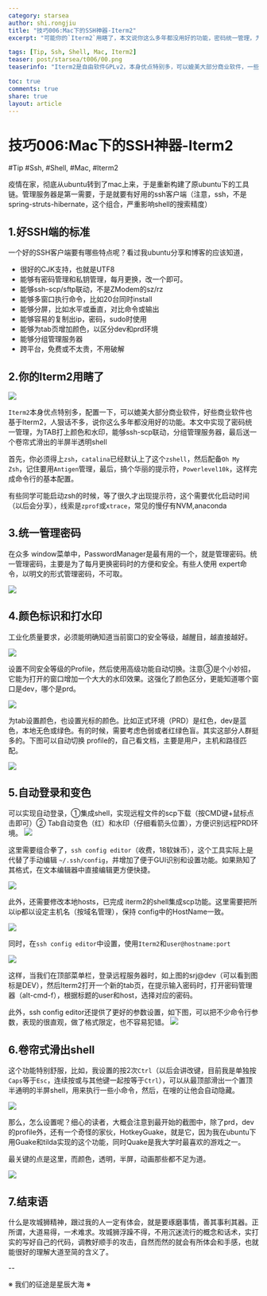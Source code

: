 ```yaml
---
category: starsea
author: shi.rongjiu
title: "技巧006:Mac下的SSH神器-Iterm2"
excerpt: "可能你的`Iterm2`用瞎了，本文说你这么多年都没用好的功能，密码统一管理，为TAB打上颜色和水印，能够ssh-scp联动，分组管理服务器，最后送一个卷帘式滑出的半屏半透明shell"

tags: [Tip, Ssh, Shell, Mac, Iterm2]
teaser: post/starsea/t006/00.png
teaserinfo: "Iterm2是自由软件GPLv2，本身优点特别多，可以媲美大部分商业软件，一些商业软件也基于它"

toc: true
comments: true
share: true
layout: article
---
```


# 技巧006:Mac下的SSH神器-Iterm2

#Tip #Ssh, #Shell, #Mac, #Iterm2

疫情在家，彻底从ubuntu转到了mac上来，于是重新构建了原ubuntu下的工具链。管理服务器是第一需要，于是就要有好用的ssh客户端（注意，ssh，不是spring-struts-hibernate，这个组合，严重影响shell的搜索精度）

## 1.好SSH端的标准

一个好的SSH客户端要有哪些特点呢？看过我ubuntu分享和博客的应该知道，

* 很好的CJK支持，也就是UTF8
* 能够有密码管理和私钥管理，每月更换，改一个即可。
* 能够ssh-scp/sftp联动，不是ZModem的sz/rz
* 能够多窗口执行命令，比如20台同时install
* 能够分屏，比如水平或垂直，对比命令或输出
* 能够容易的复制出ip，密码，sudo时使用
* 能够为tab页增加颜色，以区分dev和prd环境
* 能够分组管理服务器
* 跨平台，免费或不太贵，不用破解

## 2.你的Iterm2用瞎了

<img src="/images/post/starsea/t006/01.gif">

`Iterm2`本身优点特别多，配置一下，可以媲美大部分商业软件，好些商业软件也基于Iterm2，人狠话不多，说你这么多年都没用好的功能。本文中实现了密码统一管理，为TAB打上颜色和水印，能够ssh-scp联动，分组管理服务器，最后送一个卷帘式滑出的半屏半透明shell

首先，你必须得上`zsh`，`catalina`已经默认上了这个`zshell`，然后配备`Oh My Zsh`，记住要用`Antigen`管理，最后，搞个华丽的提示符，`Powerlevel10k`，这样完成命令行的基本配置。

有些同学可能启动zsh的时候，等了很久才出现提示符，这个需要优化启动时间（以后会分享），线索是`zprof`或`xtrace`，常见的慢仔有NVM,anaconda

## 3.统一管理密码


在众多 window菜单中，PasswordManager是最有用的一个，就是管理密码。统一管理密码，主要是为了每月更换密码时的方便和安全。有些人使用 expert命令，以明文的形式管理密码，不可取。

<img src="/images/post/starsea/t006/02.png">

## 4.颜色标识和打水印


工业化质量要求，必须能明确知道当前窗口的安全等级，越醒目，越直接越好。

<img src="/images/post/starsea/t006/03.png">


设置不同安全等级的Profile，然后使用高级功能自动切换。注意③是个小妙招，它能为打开的窗口增加一个大大的水印效果。这强化了颜色区分，更能知道哪个窗口是dev，哪个是prd。

<img src="/images/post/starsea/t006/04.png">

为tab设置颜色，也设置光标的颜色。比如正式环境（PRD）是红色，dev是蓝色，本地无色或绿色。有的时候，需要考虑色弱或者红绿色盲。其实这部分人群挺多的。下图可以自动切换 profile的，自己看文档，主要是用户，主机和路径匹配。

<img src="/images/post/starsea/t006/05.png">

## 5.自动登录和变色

可以实现自动登录，①集成shell，实现远程文件的scp下载（按CMD键+鼠标点击即可）② Tab自动变色（红）和水印（仔细看箭头位置），方便识别远程PRD环境。
<img src="/images/post/starsea/t006/06.png">


这里需要组合拳了，`ssh config editor`（收费，18软妹币），这个工具实际上是代替了手动编辑 `~/.ssh/config`，并增加了便于GUI识别和设置功能。如果熟知了其格式，在文本编辑器中直接编辑更方便快捷。

<img src="/images/post/starsea/t006/07.png">

此外，还需要修改本地hosts，已完成 iterm2的shell集成scp功能。这里需要把所以ip都以设定主机名（按域名管理），保持 config中的HostName一致。

<img src="/images/post/starsea/t006/08.png">

同时，在`ssh config editor`中设置，使用`Iterm2`和`user@hostname:port`

<img src="/images/post/starsea/t006/09.png">

这样，当我们在顶部菜单栏，登录远程服务器时，如上图的srj@dev（可以看到图标是DEV），然后Iterm2打开一个新的tab页，在提示输入密码时，打开密码管理器（alt-cmd-f），根据标题的user和host，选择对应的密码。

此外，ssh config editor还提供了更好的参数设置，如下图，可以把不少命令行参数，表现的很直观，做了格式限定，也不容易犯错。
<img src="/images/post/starsea/t006/10.png">


## 6.卷帘式滑出shell

这个功能特别舒服，比如，我设置的按2次`Ctrl`（以后会讲改键，目前我是单独按`Caps`等于`Esc`，连续按或与其他键一起按等于`Ctrl`），可以从最顶部滑出一个置顶半通明的半屏shell，用来执行一些小命令，然后，在嗖的让他会自动隐藏。

<img src="/images/post/starsea/t006/11.gif">

那么，怎么设置呢？细心的读者，大概会注意到最开始的截图中，除了prd，dev的profile外，还有一个奇怪的家伙，HotkeyGuake，就是它，因为我在ubuntu下用Guake和tilda实现的这个功能，同时Quake是我大学时最喜欢的游戏之一。

最关键的点是这里，而颜色，透明，半屏，动画那些都不足为道。

<img src="/images/post/starsea/t006/12.png">

## 7.结束语

什么是攻城狮精神，跟过我的人一定有体会，就是要琢磨事情，善其事利其器。正所谓，大道易得，一术难求。攻城狮浮躁不得，不用沉迷流行的概念和话术，实打实的写好自己的代码，调教好顺手的攻击，自然而然的就会有所体会和手感，也就能很好的理解大道至简的含义了。

--

※ 我们的征途是星辰大海 ※